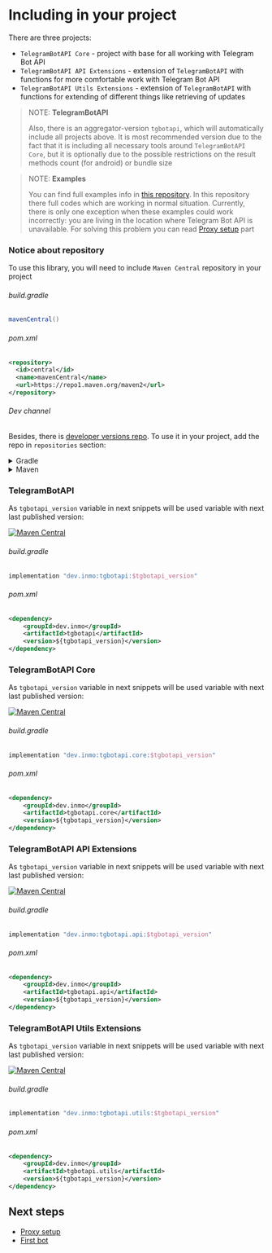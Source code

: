 # Including in your project

There are three projects:

* `TelegramBotAPI Core` - project with base for all working with Telegram Bot API
* `TelegramBotAPI API Extensions` - extension of `TelegramBotAPI` with functions for more comfortable work with Telegram Bot API
* `TelegramBotAPI Utils Extensions` - extension of `TelegramBotAPI` with functions for extending of different things like retrieving of updates

> NOTE: **TelegramBotAPI**
>
> Also, there is an aggregator-version `tgbotapi`, which will automatically include all projects above. It is most recommended version due to the fact that it is including all necessary tools around `TelegramBotAPI Core`, but it is optionally due to the possible restrictions on the result methods count (for android) or bundle size

> NOTE: **Examples**
>
> You can find full examples info in [this repository](https://github.com/InsanusMokrassar/TelegramBotAPI-examples/). In this repository there full codes which are working in normal situation. Currently, there is only one exception when these examples could work incorrectly: you are living in the location where Telegram Bot API is unavailable. For solving this problem you can read [Proxy setup](proxy-setup) part

### Notice about repository
  
To use this library, you will need to include `Maven Central` repository in your project

###### build.gradle

```groovy
mavenCentral()
```

###### pom.xml

```xml
<repository>
  <id>central</id>
  <name>mavenCentral</name>
  <url>https://repo1.maven.org/maven2</url>
</repository>
```

###### Dev channel

Besides, there is [developer versions repo](https://git.inmo.dev/InsanusMokrassar/-/packages/maven/dev.inmo-tgbotapi). To use it in your project, add the repo in `repositories` section:

<details><summary>Gradle</summary>
  
```groovy
maven {
    url "https://git.inmo.dev/api/packages/InsanusMokrassar/maven"
}
```

</details>

<details><summary>Maven</summary>
  
```xml
<repository>
  <id>dev.inmo</id>
  <name>InmoDev</name>
  <url>https://git.inmo.dev/api/packages/InsanusMokrassar/maven</url>
</repository>
```
  
</details>

### TelegramBotAPI

As `tgbotapi_version` variable in next snippets will be used variable with next last published version:

[![Maven Central](https://maven-badges.herokuapp.com/maven-central/dev.inmo/tgbotapi/badge.svg)](https://maven-badges.herokuapp.com/maven-central/dev.inmo/tgbotapi)

###### build.gradle

```groovy
implementation "dev.inmo:tgbotapi:$tgbotapi_version"
```

###### pom.xml

```xml
<dependency>
    <groupId>dev.inmo</groupId>
    <artifactId>tgbotapi</artifactId>
    <version>${tgbotapi_version}</version>
</dependency>
```

### TelegramBotAPI Core

As `tgbotapi_version` variable in next snippets will be used variable with next last published version:

[![Maven Central](https://maven-badges.herokuapp.com/maven-central/dev.inmo/tgbotapi.core/badge.svg)](https://maven-badges.herokuapp.com/maven-central/dev.inmo/tgbotapi.core)

###### build.gradle

```groovy
implementation "dev.inmo:tgbotapi.core:$tgbotapi_version"
```

###### pom.xml

```xml
<dependency>
    <groupId>dev.inmo</groupId>
    <artifactId>tgbotapi.core</artifactId>
    <version>${tgbotapi_version}</version>
</dependency>
```

### TelegramBotAPI API Extensions

As `tgbotapi_version` variable in next snippets will be used variable with next last published version:

[![Maven Central](https://maven-badges.herokuapp.com/maven-central/dev.inmo/tgbotapi.api/badge.svg)](https://maven-badges.herokuapp.com/maven-central/dev.inmo/tgbotapi.api)

###### build.gradle

```groovy
implementation "dev.inmo:tgbotapi.api:$tgbotapi_version"
```

###### pom.xml

```xml
<dependency>
    <groupId>dev.inmo</groupId>
    <artifactId>tgbotapi.api</artifactId>
    <version>${tgbotapi_version}</version>
</dependency>
```

### TelegramBotAPI Utils Extensions

As `tgbotapi_version` variable in next snippets will be used variable with next last published version:

[![Maven Central](https://maven-badges.herokuapp.com/maven-central/dev.inmo/tgbotapi.utils/badge.svg)](https://maven-badges.herokuapp.com/maven-central/dev.inmo/tgbotapi.utils)

###### build.gradle

```groovy
implementation "dev.inmo:tgbotapi.utils:$tgbotapi_version"
```

###### pom.xml

```xml
<dependency>
    <groupId>dev.inmo</groupId>
    <artifactId>tgbotapi.utils</artifactId>
    <version>${tgbotapi_version}</version>
</dependency>
```

## Next steps

* [Proxy setup](proxy-setup.html)
* [First bot](first-bot.html)
